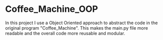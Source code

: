 # Coffee_Machine_OOP

In this project I use a Object Oriented approach to abstract the code in the original program "Coffee_Machine". This makes the main.py file more readable and the overall code more reusable and modular. 
